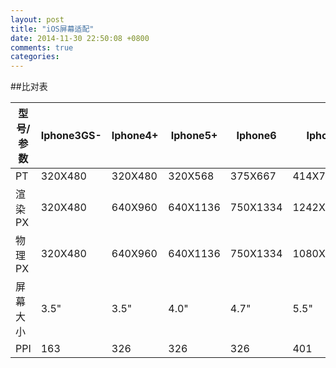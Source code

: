 ```yaml
---
layout: post
title: "iOS屏幕适配"
date: 2014-11-30 22:50:08 +0800
comments: true
categories: 
---
```


##比对表

| 型号/参数   | Iphone3GS-  | Iphone4+   |  Iphone5+  |  Iphone6  | Iphone6Plus       |
| ---------  | ----------  | ---------  |  --------  |  -------  | -----------       |
| PT		 |   320X480   | 320X480    |  320X568   |  375X667  |  414X736          |
| 渲染PX      |   320X480   | 640X960    |  640X1136  |  750X1334 | 1242X2208         |
| 物理PX      |   320X480   | 640X960   |  640X1136  |  750X1334 | 1080X1920(1.15)   |
| 屏幕大小    |   3.5"       | 3.5"      |  4.0"     |   4.7"    |  5.5"              |
| PPI        |   163        | 326       |  326      |   326     |  401              | 